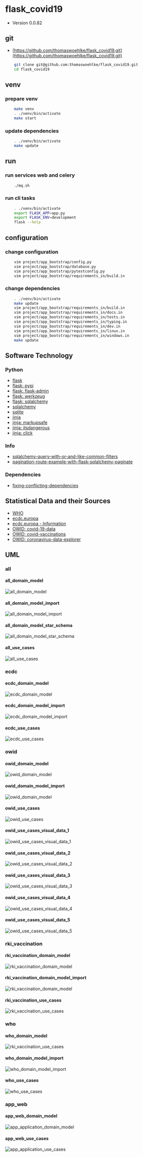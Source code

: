 # flask_covid19

* Version 0.0.82

## git

* [https://github.com/thomaswoehlke/flask_covid19.git](https://github.com/thomaswoehlke/flask_covid19.git)

````bash
    git clone git@github.com:thomaswoehlke/flask_covid19.git
    cd flask_covid19
````

## venv

### prepare venv

````bash
    make venv
    . ./venv/bin/activate
    make start
````

### update dependencies

````bash
    . ./venv/bin/activate
    make update
 ````

## run

### run services web and celery

````bash
    ./mq.sh
````

### run cli tasks

````bash
    . ./venv/bin/activate
    export FLASK_APP=app.py
    export FLASK_ENV=development
    flask --help
````

## configuration

### change configuration

````bash
    vim project/app_bootstrap/config.py
    vim project/app_bootstrap/database.py
    vim project/app_bootstrap/pytestconfig.py
    vim project/app_bootstrap/requirements_in/build.in
````

### change dependencies

````bash
    . ./venv/bin/activate
    make update
    vim project/app_bootstrap/requirements_in/build.in
    vim project/app_bootstrap/requirements_in/docs.in
    vim project/app_bootstrap/requirements_in/tests.in
    vim project/app_bootstrap/requirements_in/typing.in
    vim project/app_bootstrap/requirements_in/dev.in
    vim project/app_bootstrap/requirements_in/linux.in
    vim project/app_bootstrap/requirements_in/windows.in
    make update
````

## Software Technology

### Python

* [flask](https://flask.palletsprojects.com/en/1.1.x/)
* [flask: pypi](https://pypi.org/project/Flask/)
* [flask: flask-admin](https://github.com/flask-admin/flask-admin/)
* [flask: werkzeug](https://werkzeug.palletsprojects.com/en/1.0.x/)
* [flask: sqlalchemy](https://flask.palletsprojects.com/en/1.1.x/patterns/sqlalchemy/)
* [sqlalchemy](https://docs.sqlalchemy.org/en/13/)
* [sqlite](https://sqlite.org/docs.html)
* [jinja](https://jinja.palletsprojects.com/en/2.11.x/)
* [jinja: markupsafe](https://palletsprojects.com/p/markupsafe/)
* [jinja: itsdangerous](https://palletsprojects.com/p/itsdangerous/)
* [jinja: click](https://palletsprojects.com/p/click/)

### Info

* [sqlalchemy-query-with-or-and-like-common-filters](http://www.leeladharan.com/sqlalchemy-query-with-or-and-like-common-filters)
* [pagination-route-example-with-flask-sqlalchemy-paginate](https://riptutorial.com/flask/example/22201/pagination-route-example-with-flask-sqlalchemy-paginate)

### Dependencies

* [fixing-conflicting-dependencies](https://pip.pypa.io/en/latest/user_guide/#fixing-conflicting-dependencies)

## Statistical Data and their Sources

* [WHO](https://covid19.who.int/WHO-COVID-19-global-data.csv)
* [ecdc.europa](https://opendata.ecdc.europa.eu/covid19/casedistribution/csv)
* [ecdc.europa - Information](https://www.ecdc.europa.eu/en/publications-data/download-todays-data-geographic-distribution-covid-19-cases-worldwide)
* [OWID: covid-19-data](https://github.com/owid/covid-19-data)
* [OWID: covid-vaccinations](https://ourworldindata.org/covid-vaccinations)
* [OWID: coronavirus-data-explorer](https://ourworldindata.org/explorers/coronavirus-data-explorer)

## UML

### all

#### all_domain_model

![all_domain_model](docs/uml/data_all/img/all_domain_model.png)

#### all_domain_model_import

![all_domain_model_import](docs/uml/data_all/img/all_domain_model_import.png)

#### all_domain_model_star_schema

![all_domain_model_star_schema](docs/uml/data_all/img/all_domain_model_star_schema.png)

#### all_use_cases

![all_use_cases](docs/uml/data_all/img/all_use_cases.png)

### ecdc

#### ecdc_domain_model

![ecdc_domain_model](docs/uml/data_ecdc/img/ecdc_domain_model.png)

#### ecdc_domain_model_import

![ecdc_domain_model_import](docs/uml/data_ecdc/img/ecdc_domain_model_import.png)

#### ecdc_use_cases

![ecdc_use_cases](docs/uml/data_ecdc/img/ecdc_use_cases.png)

### owid

#### owid_domain_model

![owid_domain_model](docs/uml/data_owid/img/owid_domain_model.png)

#### owid_domain_model_import

![owid_domain_model](docs/uml/data_owid/img/owid_domain_model_import.png)

#### owid_use_cases

![owid_use_cases](docs/uml/data_owid/img/owid_use_cases.png)

#### owid_use_cases_visual_data_1

![owid_use_cases_visual_data_1](docs/uml/data_owid/use_cases__visual_data/img/owid_use_cases_visual_data_1.png)

#### owid_use_cases_visual_data_2

![owid_use_cases_visual_data_2](docs/uml/data_owid/use_cases__visual_data/img/owid_use_cases_visual_data_2.png)

#### owid_use_cases_visual_data_3

![owid_use_cases_visual_data_3](docs/uml/data_owid/use_cases__visual_data/img/owid_use_cases_visual_data_3.png)

#### owid_use_cases_visual_data_4

![owid_use_cases_visual_data_4](docs/uml/data_owid/use_cases__visual_data/img/owid_use_cases_visual_data_4.png)

#### owid_use_cases_visual_data_5

![owid_use_cases_visual_data_5](docs/uml/data_owid/use_cases__visual_data/img/owid_use_cases_visual_data_5.png)

### rki_vaccination

#### rki_vaccination_domain_model

![rki_vaccination_domain_model](docs/uml/data_vaccination/img/rki_vaccination_domain_model.png)

#### rki_vaccination_domain_model_import

![rki_vaccination_domain_model](docs/uml/data_vaccination/img/rki_vaccination_domain_model.png)

#### rki_vaccination_use_cases

![rki_vaccination_use_cases](docs/uml/data_vaccination/img/rki_vaccination_use_cases.png)

### who

#### who_domain_model

![rki_vaccination_use_cases](docs/uml/data_vaccination/img/rki_vaccination_use_cases.png)

#### who_domain_model_import

![who_domain_model_import](docs/uml/data_who/img/who_domain_model_import.png)

#### who_use_cases

![who_use_cases](docs/uml/data_who/img/who_use_cases.png)

### app_web

#### app_web_domain_model

![app_application_domain_model](docs/uml/app_web/img/app_application_domain_model.png)

#### app_web_use_cases

![app_application_use_cases](docs/uml/app_web/img/app_application_use_cases.png)
